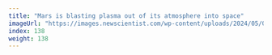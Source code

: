 ```yaml
---
title: "Mars is blasting plasma out of its atmosphere into space"
imageUrl: "https://images.newscientist.com/wp-content/uploads/2024/05/08155636/SEI_203195668.jpg?width=788"
index: 138
weight: 138
---
```

